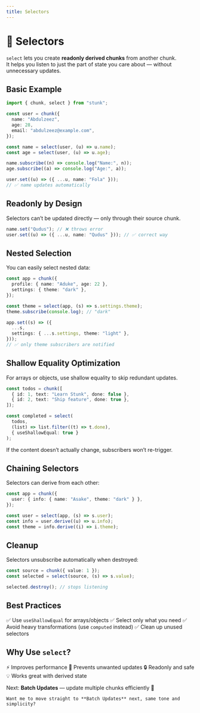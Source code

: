 ```yaml
---
title: Selectors
---
```


# 🧩 Selectors

`select` lets you create **readonly derived chunks** from another chunk.  
It helps you listen to just the part of state you care about — without unnecessary updates.

## Basic Example

```ts
import { chunk, select } from "stunk";

const user = chunk({
  name: "Abdulzeez",
  age: 28,
  email: "abdulzeez@example.com",
});

const name = select(user, (u) => u.name);
const age = select(user, (u) => u.age);

name.subscribe((n) => console.log("Name:", n));
age.subscribe((a) => console.log("Age:", a));
````

```ts
user.set((u) => ({ ...u, name: "Fola" }));
// ✅ name updates automatically
```

## Readonly by Design

Selectors can’t be updated directly — only through their source chunk.

```ts
name.set("Qudus"); // ❌ throws error
user.set((u) => ({ ...u, name: "Qudus" })); // ✅ correct way
```

## Nested Selection

You can easily select nested data:

```ts
const app = chunk({
  profile: { name: "Aduke", age: 22 },
  settings: { theme: "dark" },
});

const theme = select(app, (s) => s.settings.theme);
theme.subscribe(console.log); // "dark"

app.set((s) => ({
  ...s,
  settings: { ...s.settings, theme: "light" },
}));
// ✅ only theme subscribers are notified
```

## Shallow Equality Optimization

For arrays or objects, use shallow equality to skip redundant updates.

```ts
const todos = chunk([
  { id: 1, text: "Learn Stunk", done: false },
  { id: 2, text: "Ship feature", done: true },
]);

const completed = select(
  todos,
  (list) => list.filter((t) => t.done),
  { useShallowEqual: true }
);
```

If the content doesn’t actually change, subscribers won’t re-trigger.

## Chaining Selectors

Selectors can derive from each other:

```ts
const app = chunk({
  user: { info: { name: "Asake", theme: "dark" } },
});

const user = select(app, (s) => s.user);
const info = user.derive((u) => u.info);
const theme = info.derive((i) => i.theme);
```

## Cleanup

Selectors unsubscribe automatically when destroyed:

```ts
const source = chunk({ value: 1 });
const selected = select(source, (s) => s.value);

selected.destroy(); // stops listening
```

## Best Practices

✅ Use `useShallowEqual` for arrays/objects
✅ Select only what you need
✅ Avoid heavy transformations (use `computed` instead)
✅ Clean up unused selectors

## Why Use `select`?

⚡ Improves performance
🧠 Prevents unwanted updates
🔒 Readonly and safe
💡 Works great with derived state

Next: **Batch Updates** — update multiple chunks efficiently 🚀

```
Want me to move straight to **Batch Updates** next, same tone and simplicity?
```
